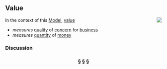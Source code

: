 ## Value

<img src="https://rawgithub.com/nikboyd/Syntopica/master/sample-domain/value.svg" align="right"/>

In the context of this [Model](model.md), [value](https://github.com/nikboyd/Syntopica/blob/master/sample-domain/value.md)

* <i>measures</i> [quality](https://github.com/nikboyd/Syntopica/blob/master/sample-domain/quality.md) of [concern](https://github.com/nikboyd/Syntopica/blob/master/sample-domain/concern.md) for [business](https://github.com/nikboyd/Syntopica/blob/master/sample-domain/business.md)
* <i>measures</i> [quantity](https://github.com/nikboyd/Syntopica/blob/master/sample-domain/quantity.md) of [money](https://github.com/nikboyd/Syntopica/blob/master/sample-domain/money.md)

### Discussion



<h3 align="center"><b>&sect; &sect; &sect;</b></h3>
